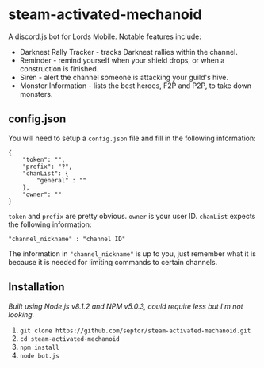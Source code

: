 # steam-activated-mechanoid
A discord.js bot for Lords Mobile. Notable features include:

* Darknest Rally Tracker - tracks Darknest rallies within the channel.
* Reminder - remind yourself when your shield drops, or when a construction is finished.
* Siren - alert the channel someone is attacking your guild's hive.
* Monster Information - lists the best heroes, F2P and P2P, to take down monsters.

 ## config.json
 You will need to setup a `config.json` file and fill in the following information:

 ```
 {
     "token": "",
     "prefix": "?",
     "chanList": {
         "general" : ""
     },
     "owner": ""
 }
 ```

 `token` and `prefix` are pretty obvious. `owner` is your user ID. `chanList` expects the following information:

 `"channel_nickname" : "channel ID"`

 The information in `"channel_nickname"` is up to you, just remember what it is because it is needed for limiting commands to certain channels.

 ## Installation

 _Built using Node.js v8.1.2 and NPM v5.0.3, could require less but I'm not looking._

 1. `git clone https://github.com/septor/steam-activated-mechanoid.git`
 2. `cd steam-activated-mechanoid`
 3. `npm install`
 4. `node bot.js`